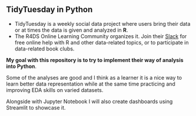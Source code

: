 ## TidyTuesday in Python

  - TidyTuesday is a weekly social data project where users bring their data or at times the data is given and analyzed in **R**.
  - The R4DS Online Learning Community organizes it. Join their [Slack](https://r4ds.io/join) for free online help with R and other data-related topics, or to participate in data-related book clubs.

**My goal with this repository is to try to implement their way of analysis into Python**. 

Some of the analyses are good and I think as a learner it is a nice way to learn better data representation while at the same time practicing and improving EDA skills on varied datasets.

Alongside with Jupyter Notebook I will also create dashboards using Streamlit to showcase it.
